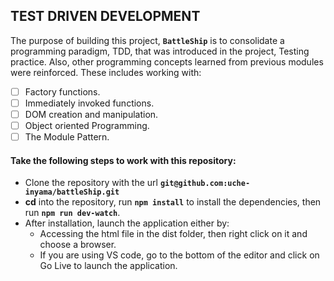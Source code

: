 ## TEST DRIVEN DEVELOPMENT

The purpose of building this project, **``BattleShip``** is to consolidate a programming paradigm, TDD, that was introduced in the project, Testing practice. Also, other programming concepts learned from previous modules were reinforced. These includes working with:

- [ ] Factory functions.
- [ ] Immediately invoked functions.
- [ ] DOM creation and manipulation.
- [ ] Object oriented Programming.
- [ ] The Module Pattern.

#### Take the following steps to work with this repository:

- Clone the repository with the url **`git@github.com:uche-inyama/battleShip.git`**
- **cd** into the repository, run **`npm install`** to install the dependencies, then run **`npm run dev-watch`**.
- After installation, launch the application either by:
  - Accessing the html file in the dist folder, then right click on it and choose a browser.
  - If you are using VS code, go to the bottom of the editor and click on Go Live to launch the application.
